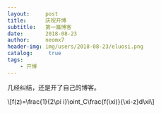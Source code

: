 ```yaml
---
layout:     post
title:      庆祝开博
subtitle:   第一篇博客
date:       2018-08-23
author:     neomx7
header-img: img/users/2018-08-23/eluosi.png
catalog: 	 true
tags:
    - 开博
---
```


几经纠结，还是开了自己的博客。

\\[f(z)=\frac{1}{2\pi i}\oint_C\frac{f(\xi)}{\xi-z}d\xi\\]
